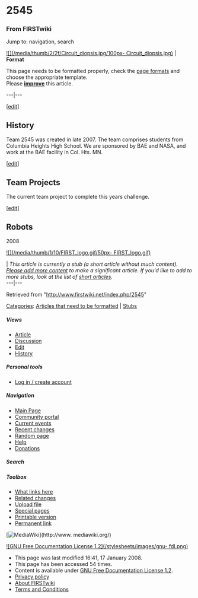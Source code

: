 # 2545

### From FIRSTwiki

Jump to: navigation, search

[![](/media/thumb/2/2f/Circuit_diopsis.jpg/100px-
Circuit_diopsis.jpg)](/index.php/Image:Circuit_diopsis.jpg "" ) |  **Format**  

This page needs to be formatted properly, check the [page
formats](/index.php/FIRSTwiki:Page_formats "FIRSTwiki:Page formats" ) and
choose the appropriate template.  
Please **[improve](http://www.firstwiki.net/index.php?title=2545&action=edit
"http://www.firstwiki.net/index.php?title=2545&action=edit" )** this article.  
  
---|---  
  
  

[[edit](/index.php?title=2545&action=edit&section=1 "Edit section: History" )]

## History

Team 2545 was created in late 2007. The team comprises students from Columbia
Heights High School. We are sponsored by BAE and NASA, and work at the BAE
facility in Col. Hts. MN.

[[edit](/index.php?title=2545&action=edit&section=2 "Edit section: Team
Projects" )]

## Team Projects

The current team project to complete this years challenge.

[[edit](/index.php?title=2545&action=edit&section=3 "Edit section: Robots" )]

## Robots

2008

[![](/media/thumb/1/10/FIRST_logo.gif/50px-
FIRST_logo.gif)](/index.php/Image:FIRST_logo.gif "" )

|  _This article is currently a stub (a short article without much content).
[Please add more
content](http://www.firstwiki.net/index.php?title=2545&action=edit
"http://www.firstwiki.net/index.php?title=2545&action=edit" ) to make a
significant article. If you'd like to add to more stubs, look at the list of
[short articles](/index.php/Special:Shortpages "Special:Shortpages" )._  
---|---  
  
Retrieved from "<http://www.firstwiki.net/index.php/2545>"

[Categories](/index.php?title=Special:Categories&article=2545
"Special:Categories" ): [Articles that need to be
formatted](/index.php/Category:Articles_that_need_to_be_formatted
"Category:Articles that need to be formatted" ) |
[Stubs](/index.php/Category:Stubs "Category:Stubs" )

##### Views

  * [Article](/index.php/2545)
  * [Discussion](/index.php?title=Talk:2545&action=edit)
  * [Edit](/index.php?title=2545&action=edit)
  * [History](/index.php?title=2545&action=history)

##### Personal tools

  * [Log in / create account](/index.php?title=Special:Userlogin&returnto=2545)

[](/index.php/Main_Page "Main Page" )

##### Navigation

  * [Main Page](/index.php/Main_Page)
  * [Community portal](/index.php/FIRSTwiki:Community_portal)
  * [Current events](/index.php/Current_events)
  * [Recent changes](/index.php/Special:Recentchanges)
  * [Random page](/index.php/Special:Random)
  * [Help](/index.php/Help:Contents)
  * [Donations](/index.php/FIRSTwiki:Site_support)

##### Search



##### Toolbox

  * [What links here](/index.php/Special:Whatlinkshere/2545)
  * [Related changes](/index.php/Special:Recentchangeslinked/2545)
  * [Upload file](/index.php/Special:Upload)
  * [Special pages](/index.php/Special:Specialpages)
  * [Printable version](/index.php?title=2545&printable=yes)
  * [Permanent link](/index.php?title=2545&oldid=65085)

[![MediaWiki](/skins/common/images/poweredby_mediawiki_88x31.png)](http://www.
mediawiki.org/)

[![GNU Free Documentation License 1.2](/stylesheets/images/gnu-
fdl.png)](http://www.gnu.org/copyleft/fdl.html)

  * This page was last modified 16:41, 17 January 2008.
  * This page has been accessed 54 times.
  * Content is available under [GNU Free Documentation License 1.2](http://www.gnu.org/copyleft/fdl.html "http://www.gnu.org/copyleft/fdl.html" ).
  * [Privacy policy](/index.php/FIRSTwiki:Privacy_policy "FIRSTwiki:Privacy policy" )
  * [About FIRSTwiki](/index.php/FIRSTwiki:About "FIRSTwiki:About" )
  * [Terms and Conditions](/index.php/FIRSTwiki:Terms_and_conditions "FIRSTwiki:Terms and conditions" )

